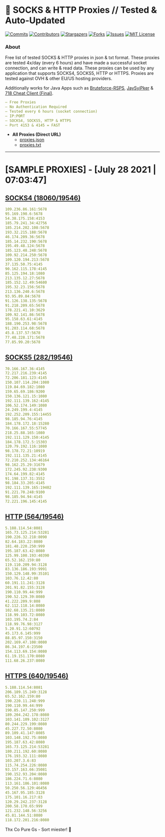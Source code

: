 <!-- MARKDOWN LINKS & IMAGES -->
<!-- https://www.markdownguide.org/basic-syntax/#reference-style-links -->
[contributors-shield]: https://img.shields.io/github/contributors/KaiBurton/free-proxies-autoupdated?style=for-the-badge
[contributors-url]: https://github.com/KaiBurton/free-proxies-autoupdated/graphs/contributors
[forks-shield]: https://img.shields.io/github/forks/KaiBurton/free-proxies-autoupdated?style=for-the-badge
[forks-url]: https://github.com/KaiBurton/free-proxies-autoupdated/network/members
[stars-shield]: https://img.shields.io/github/stars/KaiBurton/free-proxies-autoupdated?style=for-the-badge
[stars-url]: https://github.com/KaiBurton/free-proxies-autoupdated/stargazers
[issues-shield]: https://img.shields.io/github/issues/KaiBurton/free-proxies-autoupdated?style=for-the-badge
[issues-url]: https://github.com/KaiBurton/free-proxies-autoupdated/issues
[license-shield]: https://img.shields.io/github/license/KaiBurton/free-proxies-autoupdated?style=for-the-badge
[license-url]: https://github.com/KaiBurton/free-proxies-autoupdated/blob/main/LICENSE
[commit-shield]: https://img.shields.io/github/last-commit/KaiBurton/free-proxies-autoupdated?style=for-the-badge
[commit-url]: https://github.com/KaiBurton/free-proxies-autoupdated/commits/main

# 🎁 SOCKS & HTTP Proxies // Tested & Auto-Updated

[![Commits][commit-shield]][commit-url]
[![Contributors][contributors-shield]][contributors-url]
[![Stargazers][stars-shield]][stars-url]
[![Forks][forks-shield]][forks-url]
[![Issues][issues-shield]][issues-url]
[![MIT License][license-shield]][license-url]

### About
Free list of tested SOCKS & HTTP proxies in json & txt format. These proxies are tested 4x/day (every 6 hours) and have made a successful socket connection, and can write & read data. These proxies can be used by any application that supports SOCKS4, SOCKS5, HTTP or HTTPS. Proxies are tested against OVH & other EU/US hosting providers.

Additionally works for Java Apps such as [Bruteforce-RSPS](https://github.com/KaiBurton/Bruteforce-RSPS), [JaySyiPker](https://github.com/JayArrowz/JaySyiPker) & [718 Cheat Client (Final)](https://github.com/KaiBurton/718-Cheat-Client-Final). 

```yaml
— Free Proxies
— No Authentication Required
— Tested every 6 hours (socket connection)
— IP:PORT
— SOCKS4, SOCKS5, HTTP & HTTPS
— Port 4153 & 4145 = FAST
```

- **All Proxies (Direct URL)**
  - [proxies.json](https://raw.githubusercontent.com/KaiBurton/free-proxies-autoupdated/main/proxies.json)
  - [proxies.txt](https://raw.githubusercontent.com/KaiBurton/free-proxies-autoupdated/main/proxies.txt)

---

# [SAMPLE PROXIES] - [July 28 2021 | 07:03:47]

## [SOCKS4 (18060/19546)](https://raw.githubusercontent.com/KaiBurton/free-proxies-autoupdated/main/proxies-socks4.txt)
```yaml
109.236.86.161:5678
95.169.190.6:5678
54.38.175.158:4153
185.79.241.34:42756
185.214.202.108:5678
193.32.215.188:5678
46.174.209.36:5678
185.14.232.190:5678
195.49.48.124:5678
185.123.48.248:5678
109.92.214.250:5678
109.120.194.213:5678
37.135.50.75:4145
90.162.115.178:4145
85.125.194.18:1080
213.135.12.27:5678
185.152.12.49:54680
195.32.23.156:5678
213.136.240.6:5678
93.95.89.84:5678
91.126.138.135:5678
91.218.209.65:5678
178.221.41.10:3629
109.92.141.86:5678
95.158.63.61:4145
188.190.253.98:5678
91.203.114.68:5678
45.8.137.57:5678
77.48.228.171:5678
77.85.99.20:5678
```

## [SOCKS5 (282/19546)](https://raw.githubusercontent.com/KaiBurton/free-proxies-autoupdated/main/proxies-socks5.txt)
```yaml
70.166.167.36:4145
72.217.216.239:4145
72.206.181.123:4145
150.107.114.204:1080
119.84.69.182:1080
159.65.69.186:9200
150.136.121.15:1080
192.111.139.162:4145
106.52.174.149:1080
24.249.199.4:4145
192.252.209.155:14455
98.185.94.76:4145
184.178.172.18:15280
70.166.167.55:57745
218.25.88.165:1080
192.111.129.150:4145
184.178.172.5:15303
120.79.192.116:1080
98.178.72.21:10919
192.111.135.21:4145
72.210.252.134:46164
98.162.25.29:31679
172.245.92.238:9300
174.64.199.82:4145
91.198.137.31:3552
98.184.33.205:4145
192.111.139.165:19402
91.221.70.248:9100
98.185.94.94:4145
72.221.196.145:4145
```

## [HTTP (564/19546)](https://raw.githubusercontent.com/KaiBurton/free-proxies-autoupdated/main/proxies-http.txt)
```yaml
5.188.114.54:8081
165.73.125.214:53281
190.226.32.218:8090
82.64.183.22:8080
181.48.220.250:999
195.187.63.42:8080
125.99.100.193:40390
65.52.162.159:80
119.110.209.94:3128
83.136.186.193:9991
150.129.148.99:35101
103.76.12.42:80
60.191.11.241:3128
201.91.82.155:3128
190.110.99.44:999
190.52.129.39:8080
41.222.209.9:808
62.112.118.14:8080
102.68.135.21:8080
118.99.103.72:8080
103.195.74.2:84
118.99.76.98:3127
5.20.91.12:60792
45.173.6.145:999
88.85.97.150:3150
202.169.47.108:8080
86.34.197.6:23500
154.113.69.154:8080
61.19.151.170:8080
111.68.26.237:8080
```

## [HTTPS (640/19546)](https://raw.githubusercontent.com/KaiBurton/free-proxies-autoupdated/main/proxies-https.txt)
```yaml
5.188.114.54:8081
206.189.15.249:3128
65.52.162.159:80
190.220.11.248:999
190.110.99.44:999
190.85.147.250:999
189.204.242.178:8080
103.141.109.102:3127
80.244.229.199:8080
45.227.72.50:8080
89.109.41.147:8085
103.148.192.75:8080
195.187.63.42:8080
165.73.125.214:53281
180.211.192.60:8080
176.193.32.111:8080
103.207.3.6:83
115.74.254.226:8080
93.157.163.66:35081
190.152.93.204:8080
186.224.71.6:8080
113.161.186.101:8080
50.250.56.129:46456
45.167.95.185:3128
175.101.16.217:83
120.29.242.237:3128
200.58.170.65:999
121.232.148.56:3256
45.81.144.51:8080
118.172.201.216:8080
```



Thx Co Pure Gs - Sort miester! 💟